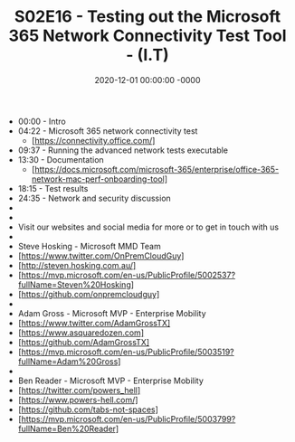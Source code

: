 ﻿---
layout: post
title: "S02E16 - Testing out the Microsoft 365 Network Connectivity Test Tool - (I.T)"
date: 2020-12-01 00:00:00 -0000
categories:
---

 * 00:00 - Intro
 * 04:22 - Microsoft 365 network connectivity test
   - [https://connectivity.office.com/]
 * 09:37 - Running the advanced network tests executable
 * 13:30 - Documentation
   - [https://docs.microsoft.com/microsoft-365/enterprise/office-365-network-mac-perf-onboarding-tool]
 * 18:15 - Test results
 * 24:35 - Network and security discussion
 * 
 * 
 * Visit our websites and social media for more or to get in touch with us
 * 
 * Steve Hosking - Microsoft MMD Team
 * [https://www.twitter.com/OnPremCloudGuy]
 * [http://steven.hosking.com.au/]
 * [https://mvp.microsoft.com/en-us/PublicProfile/5002537?fullName=Steven%20Hosking]
 * [https://github.com/onpremcloudguy]
 * 
 * Adam Gross - Microsoft MVP - Enterprise Mobility
 * [https://www.twitter.com/AdamGrossTX]
 * [https://www.asquaredozen.com]
 * [https://github.com/AdamGrossTX]
 * [https://mvp.microsoft.com/en-us/PublicProfile/5003519?fullName=Adam%20Gross]
 * 
 * Ben Reader - Microsoft MVP - Enterprise Mobility
 * [https://twitter.com/powers_hell]
 * [https://www.powers-hell.com/]
 * [https://github.com/tabs-not-spaces]
 * [https://mvp.microsoft.com/en-us/PublicProfile/5003799?fullName=Ben%20Reader]
